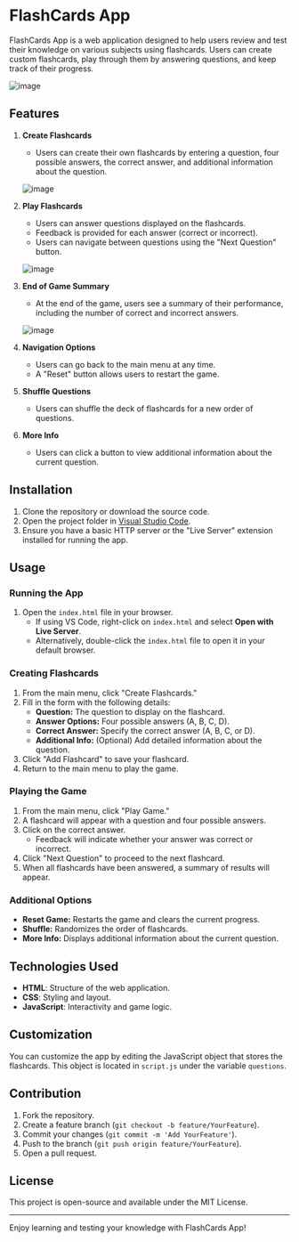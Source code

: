 # FlashCards App

FlashCards App is a web application designed to help users review and test their knowledge on various subjects using flashcards. Users can create custom flashcards, play through them by answering questions, and keep track of their progress.

![image](https://github.com/user-attachments/assets/e13f9f8e-27c1-4857-8b9e-6e76adcb973e)


## Features

1. **Create Flashcards**
   - Users can create their own flashcards by entering a question, four possible answers, the correct answer, and additional information about the question.
  
   ![image](https://github.com/user-attachments/assets/68803812-3ddb-4ac0-9e49-88fbb6081b62)


2. **Play Flashcards**
   - Users can answer questions displayed on the flashcards.
   - Feedback is provided for each answer (correct or incorrect).
   - Users can navigate between questions using the "Next Question" button.
  
   ![image](https://github.com/user-attachments/assets/382bcd62-fbc1-439f-9320-e1c4347a1674)


3. **End of Game Summary**
   - At the end of the game, users see a summary of their performance, including the number of correct and incorrect answers.

   ![image](https://github.com/user-attachments/assets/ed9bcd91-39ef-42cc-8957-346aa3cc2381)


4. **Navigation Options**
   - Users can go back to the main menu at any time.
   - A "Reset" button allows users to restart the game.

5. **Shuffle Questions**
   - Users can shuffle the deck of flashcards for a new order of questions.

6. **More Info**
   - Users can click a button to view additional information about the current question.

## Installation

1. Clone the repository or download the source code.
2. Open the project folder in [Visual Studio Code](https://code.visualstudio.com/).
3. Ensure you have a basic HTTP server or the "Live Server" extension installed for running the app.

## Usage

### Running the App

1. Open the `index.html` file in your browser.
   - If using VS Code, right-click on `index.html` and select **Open with Live Server**.
   - Alternatively, double-click the `index.html` file to open it in your default browser.

### Creating Flashcards

1. From the main menu, click "Create Flashcards."
2. Fill in the form with the following details:
   - **Question:** The question to display on the flashcard.
   - **Answer Options:** Four possible answers (A, B, C, D).
   - **Correct Answer:** Specify the correct answer (A, B, C, or D).
   - **Additional Info:** (Optional) Add detailed information about the question.
3. Click "Add Flashcard" to save your flashcard.
4. Return to the main menu to play the game.

### Playing the Game

1. From the main menu, click "Play Game."
2. A flashcard will appear with a question and four possible answers.
3. Click on the correct answer.
   - Feedback will indicate whether your answer was correct or incorrect.
4. Click "Next Question" to proceed to the next flashcard.
5. When all flashcards have been answered, a summary of results will appear.

### Additional Options

- **Reset Game:** Restarts the game and clears the current progress.
- **Shuffle:** Randomizes the order of flashcards.
- **More Info:** Displays additional information about the current question.

## Technologies Used

- **HTML**: Structure of the web application.
- **CSS**: Styling and layout.
- **JavaScript**: Interactivity and game logic.

## Customization

You can customize the app by editing the JavaScript object that stores the flashcards. This object is located in `script.js` under the variable `questions`.

## Contribution

1. Fork the repository.
2. Create a feature branch (`git checkout -b feature/YourFeature`).
3. Commit your changes (`git commit -m 'Add YourFeature'`).
4. Push to the branch (`git push origin feature/YourFeature`).
5. Open a pull request.

## License

This project is open-source and available under the MIT License.

---

Enjoy learning and testing your knowledge with FlashCards App!

